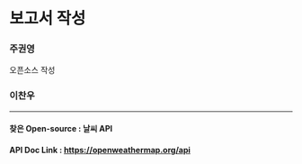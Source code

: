 # 보고서 작성



### 주권영

오픈소스 작성

### 이찬우<br>
***
#### 찾은 Open-source : 날씨 API
#### API Doc Link : __https://openweathermap.org/api__



